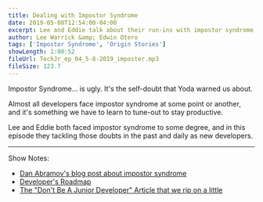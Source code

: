 ```yaml
---
title: Dealing with Impostor Syndrome
date: 2019-05-08T12:54:00-04:00
excerpt: Lee and Eddie talk about their run-ins with impostor syndrome and give advice on how to short-circuit those feelings when they surface.
author: Lee Warrick &amp; Edwin Otero
tags: ['Impostor Syndrome', 'Origin Stories']
showLength: 1:00:52
fileUrl: TechJr_ep_04_5-8-2019_imposter.mp3
fileSize: 123.7
---
```


Impostor Syndrome... is ugly. It's the self-doubt that Yoda warned us about.

Almost all developers face impostor syndrome at some point or another, and it's something we have to learn to tune-out to stay productive.

Lee and Eddie both faced impostor syndrome to some degree, and in this episode they tackling those doubts in the past and daily as new developers.

<hr />

Show Notes:

* [Dan Abramov's blog post about impostor syndrome](https://overreacted.io/things-i-dont-know-as-of-2018/)
* [Developer's Roadmap](https://github.com/kamranahmedse/developer-roadmap)
* [The "Don't Be A Junior Developer" Article that we rip on a little ](https://medium.com/zerotomastery/dont-be-a-junior-developer-608c255b3056)